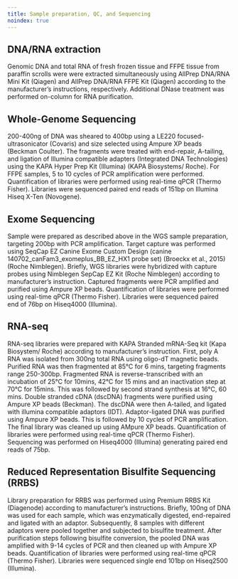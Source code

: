 ```yaml
---
title: Sample preparation, QC, and Sequencing
noindex: true
---
```


## DNA/RNA extraction

Genomic DNA and total RNA of fresh frozen tissue and FFPE tissue from paraffin scrolls were were extracted simultaneously using AllPrep DNA/RNA Mini Kit (Qiagen) and AllPrep DNA/RNA FFPE Kit (Qiagen) according to the manufacturer’s instructions, respectively. Additional DNase treatment was performed on-column for RNA purification.

## Whole-Genome Sequencing

200-400ng of DNA was sheared to 400bp using a LE220 focused-ultrasonicator (Covaris) and size selected using Ampure XP beads (Beckman Coulter).  The fragments were treated with end-repair, A-tailing, and ligation of Illumina compatible adapters (Integrated DNA Technologies) using the KAPA Hyper Prep Kit (Illumina) (KAPA Biosystems/ Roche). For FFPE samples, 5 to 10 cycles of PCR amplification were performed. Quantification of libraries were performed using real-time qPCR (Thermo Fisher). Libraries were sequenced paired end reads of 151bp on Illumina Hiseq X-Ten (Novogene).

## Exome Sequencing

Sample were prepared as described above in the WGS sample preparation, targeting 200bp with PCR amplification. Target capture was performed using SeqCap EZ Canine Exome Custom Design (canine 140702_canFam3_exomeplus_BB_EZ_HX1 probe set) (Broeckx et al., 2015) (Roche Nimblegen). Briefly, WGS libraries were hybridized with capture probes using Nimblegen SepCap EZ Kit (Roche Nimblegen) according to manufacturer’s instruction. Captured fragments were PCR amplified and purified using Ampure XP beads. Quantification of libraries were performed using real-time qPCR (Thermo Fisher). Libraries were sequenced paired end of 76bp on Hiseq4000 (Illumina).

## RNA-seq

RNA-seq libraries were prepared with KAPA Stranded mRNA-Seq kit (Kapa Biosystem/ Roche) according to manufacturer’s instruction. First, poly A RNA was isolated from 300ng total RNA using oligo-dT magnetic beads. Purified RNA was then fragmented at 85°C for 6 mins, targeting fragments range 250-300bp. Fragmented RNA is reverse-transcribed with an incubation of 25°C for 10mins, 42°C for 15 mins and an inactivation step at 70°C for 15mins. This was followed by second strand synthesis at 16°C, 60 mins. Double stranded cDNA (dscDNA) fragments were purified using Ampure XP beads (Beckman). The dscDNA were then A-tailed, and ligated with illumina compatible adaptors (IDT). Adaptor-ligated DNA was purified using Ampure XP beads. This is followed by 10 cycles of PCR amplification. The final library was cleaned up using AMpure XP beads. Quantification of libraries were performed using real-time qPCR (Thermo Fisher). Sequencing was performed on Hiseq4000 (Illumina) generating paired end reads of 75bp.

## Reduced Representation Bisulfite Sequencing (RRBS)

Library preparation for RRBS was performed using Premium RRBS Kit (Diagenode) according to manufacturer’s instructions. Briefly, 100ng of DNA was used for each sample, which was enzymatically digested, end-repaired and ligated with an adaptor. Subsequently, 8 samples with different adaptors were pooled together and subjected to bisulfite treatment. After purification steps following bisulfite conversion, the pooled DNA was amplified with 9-14 cycles of PCR and then cleaned up with Ampure XP beads. Quantification of libraries were performed using real-time qPCR (Thermo Fisher). Libraries were sequenced single end 101bp on Hiseq2500 (Illumina).
